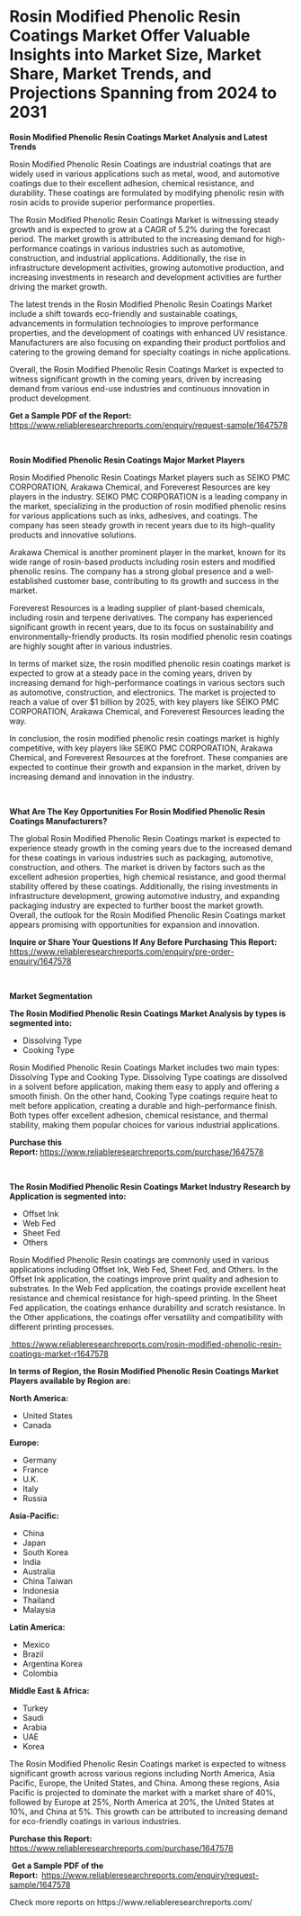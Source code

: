 <p><h1>Rosin Modified Phenolic Resin Coatings Market Offer Valuable Insights into Market Size, Market Share, Market Trends, and Projections Spanning from 2024 to 2031</h1></p><p><strong>Rosin Modified Phenolic Resin Coatings Market Analysis and Latest Trends</strong></p>
<p><p>Rosin Modified Phenolic Resin Coatings are industrial coatings that are widely used in various applications such as metal, wood, and automotive coatings due to their excellent adhesion, chemical resistance, and durability. These coatings are formulated by modifying phenolic resin with rosin acids to provide superior performance properties.</p><p>The Rosin Modified Phenolic Resin Coatings Market is witnessing steady growth and is expected to grow at a CAGR of 5.2% during the forecast period. The market growth is attributed to the increasing demand for high-performance coatings in various industries such as automotive, construction, and industrial applications. Additionally, the rise in infrastructure development activities, growing automotive production, and increasing investments in research and development activities are further driving the market growth.</p><p>The latest trends in the Rosin Modified Phenolic Resin Coatings Market include a shift towards eco-friendly and sustainable coatings, advancements in formulation technologies to improve performance properties, and the development of coatings with enhanced UV resistance. Manufacturers are also focusing on expanding their product portfolios and catering to the growing demand for specialty coatings in niche applications.</p><p>Overall, the Rosin Modified Phenolic Resin Coatings Market is expected to witness significant growth in the coming years, driven by increasing demand from various end-use industries and continuous innovation in product development.</p></p>
<p><strong>Get a Sample PDF of the Report:&nbsp;</strong> <a href="https://www.reliableresearchreports.com/enquiry/request-sample/1647578">https://www.reliableresearchreports.com/enquiry/request-sample/1647578</a></p>
<p>&nbsp;</p>
<p><strong>Rosin Modified Phenolic Resin Coatings Major Market Players</strong></p>
<p><p>Rosin Modified Phenolic Resin Coatings Market players such as SEIKO PMC CORPORATION, Arakawa Chemical, and Foreverest Resources are key players in the industry. SEIKO PMC CORPORATION is a leading company in the market, specializing in the production of rosin modified phenolic resins for various applications such as inks, adhesives, and coatings. The company has seen steady growth in recent years due to its high-quality products and innovative solutions.</p><p>Arakawa Chemical is another prominent player in the market, known for its wide range of rosin-based products including rosin esters and modified phenolic resins. The company has a strong global presence and a well-established customer base, contributing to its growth and success in the market.</p><p>Foreverest Resources is a leading supplier of plant-based chemicals, including rosin and terpene derivatives. The company has experienced significant growth in recent years, due to its focus on sustainability and environmentally-friendly products. Its rosin modified phenolic resin coatings are highly sought after in various industries.</p><p>In terms of market size, the rosin modified phenolic resin coatings market is expected to grow at a steady pace in the coming years, driven by increasing demand for high-performance coatings in various sectors such as automotive, construction, and electronics. The market is projected to reach a value of over $1 billion by 2025, with key players like SEIKO PMC CORPORATION, Arakawa Chemical, and Foreverest Resources leading the way.</p><p>In conclusion, the rosin modified phenolic resin coatings market is highly competitive, with key players like SEIKO PMC CORPORATION, Arakawa Chemical, and Foreverest Resources at the forefront. These companies are expected to continue their growth and expansion in the market, driven by increasing demand and innovation in the industry.</p></p>
<p>&nbsp;</p>
<p><strong>What Are The Key Opportunities For Rosin Modified Phenolic Resin Coatings Manufacturers?</strong></p>
<p><p>The global Rosin Modified Phenolic Resin Coatings market is expected to experience steady growth in the coming years due to the increased demand for these coatings in various industries such as packaging, automotive, construction, and others. The market is driven by factors such as the excellent adhesion properties, high chemical resistance, and good thermal stability offered by these coatings. Additionally, the rising investments in infrastructure development, growing automotive industry, and expanding packaging industry are expected to further boost the market growth. Overall, the outlook for the Rosin Modified Phenolic Resin Coatings market appears promising with opportunities for expansion and innovation.</p></p>
<p><strong>Inquire or Share Your Questions If Any Before Purchasing This Report:</strong> <a href="https://www.reliableresearchreports.com/enquiry/pre-order-enquiry/1647578">https://www.reliableresearchreports.com/enquiry/pre-order-enquiry/1647578</a></p>
<p>&nbsp;</p>
<p><strong>Market Segmentation</strong></p>
<p><strong>The Rosin Modified Phenolic Resin Coatings Market Analysis by types is segmented into:</strong></p>
<p><ul><li>Dissolving Type</li><li>Cooking Type</li></ul></p>
<p><p>Rosin Modified Phenolic Resin Coatings Market includes two main types: Dissolving Type and Cooking Type. Dissolving Type coatings are dissolved in a solvent before application, making them easy to apply and offering a smooth finish. On the other hand, Cooking Type coatings require heat to melt before application, creating a durable and high-performance finish. Both types offer excellent adhesion, chemical resistance, and thermal stability, making them popular choices for various industrial applications.</p></p>
<p><strong>Purchase this Report:&nbsp;</strong><a href="https://www.reliableresearchreports.com/purchase/1647578">https://www.reliableresearchreports.com/purchase/1647578</a></p>
<p>&nbsp;</p>
<p><strong>The Rosin Modified Phenolic Resin Coatings Market Industry Research by Application is segmented into:</strong></p>
<p><ul><li>Offset Ink</li><li>Web Fed</li><li>Sheet Fed</li><li>Others</li></ul></p>
<p><p>Rosin Modified Phenolic Resin coatings are commonly used in various applications including Offset Ink, Web Fed, Sheet Fed, and Others. In the Offset Ink application, the coatings improve print quality and adhesion to substrates. In the Web Fed application, the coatings provide excellent heat resistance and chemical resistance for high-speed printing. In the Sheet Fed application, the coatings enhance durability and scratch resistance. In the Other applications, the coatings offer versatility and compatibility with different printing processes.</p></p>
<p><a href="https://www.reliableresearchreports.com/rosin-modified-phenolic-resin-coatings-market-r1647578">&nbsp;https://www.reliableresearchreports.com/rosin-modified-phenolic-resin-coatings-market-r1647578</a></p>
<p><strong>In terms of Region, the Rosin Modified Phenolic Resin Coatings Market Players available by Region are:</strong></p>
<p>
    <p> <strong> North America: </strong>
        <ul>
            <li>United States</li>
            <li>Canada</li>
        </ul>
        </p> 
    <p> <strong> Europe: </strong>
        <ul>
            <li>Germany</li>
            <li>France</li>
            <li>U.K.</li>
            <li>Italy</li>
            <li>Russia</li>
        </ul>
        </p> 
    <p> <strong> Asia-Pacific: </strong>
        <ul>
            <li>China</li>
            <li>Japan</li>
            <li>South Korea</li>
            <li>India</li>
            <li>Australia</li>
            <li>China Taiwan</li>
            <li>Indonesia</li>
            <li>Thailand</li>
            <li>Malaysia</li>
        </ul>
        </p> 
    <p> <strong> Latin America: </strong>
        <ul>
            <li>Mexico</li>
            <li>Brazil</li>
            <li>Argentina Korea</li>
            <li>Colombia</li>
        </ul>
        </p> 
    <p> <strong> Middle East & Africa: </strong>
        <ul>
            <li>Turkey</li>
            <li>Saudi</li>
            <li>Arabia</li>
            <li>UAE</li>
            <li>Korea</li>
        </ul>
    </p>
    </p>
<p><p>The Rosin Modified Phenolic Resin Coatings market is expected to witness significant growth across various regions including North America, Asia Pacific, Europe, the United States, and China. Among these regions, Asia Pacific is projected to dominate the market with a market share of 40%, followed by Europe at 25%, North America at 20%, the United States at 10%, and China at 5%. This growth can be attributed to increasing demand for eco-friendly coatings in various industries.</p></p>
<p><strong>Purchase this Report: </strong><a href="https://www.reliableresearchreports.com/purchase/1647578">https://www.reliableresearchreports.com/purchase/1647578</a></p>
<p>&nbsp;<strong>Get a Sample PDF of the Report:&nbsp;&nbsp;</strong><a href="https://www.reliableresearchreports.com/enquiry/request-sample/1647578">https://www.reliableresearchreports.com/enquiry/request-sample/1647578</a></p>
<p><strong></strong></p>
<p>Check more reports on https://www.reliableresearchreports.com/</p>